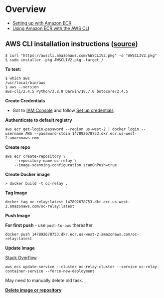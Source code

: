 
# Overview
* [Setting up with Amazon ECR](https://docs.aws.amazon.com/AmazonECR/latest/userguide/get-set-up-for-amazon-ecr.html)
* [Using Amazon ECR with the AWS CLI](https://docs.aws.amazon.com/AmazonECR/latest/userguide/getting-started-cli.html)


## AWS CLI installation instructions ([source](https://docs.aws.amazon.com/cli/latest/userguide/getting-started-install.html))

```
$ curl "https://awscli.amazonaws.com/AWSCLIV2.pkg" -o "AWSCLIV2.pkg"
$ sudo installer -pkg AWSCLIV2.pkg -target /
```

**To test:**

```
$ which aws
/usr/local/bin/aws
$ aws --version
aws-cli/2.4.5 Python/3.8.8 Darwin/18.7.0 botocore/2.4.5
```

**Create Credentials**
* Got to [IAM Console](https://us-east-1.console.aws.amazon.com/iamv2/home#/home) and follow [Set up credentials](https://docs.aws.amazon.com/cli/latest/userguide/cli-configure-quickstart.html)

**Authenticate to default registry**

```
aws ecr get-login-password --region us-west-2 | docker login --username AWS --password-stdin 147892678753.dkr.ecr.us-west-2.amazonaws.com
```

**Create repo**
```
aws ecr create-repository \
    --repository-name oc-relay \
    --image-scanning-configuration scanOnPush=true
```

**Create Docker image**
```
> docker build -t oc-relay .
```

**Tag Image**
```
docker tag oc-relay:latest 147892678753.dkr.ecr.us-west-2.amazonaws.com/oc-relay:latest
```

**Push Image**

**For first push** - use ``push-to-aws`` thereafter. 
```
docker push 147892678753.dkr.ecr.us-west-2.amazonaws.com/oc-relay:latest
```

**Update Image**

[Stack Overflow](https://stackoverflow.com/questions/48099941/how-to-update-container-image-in-aws-fargate)
 
```
aws ecs update-service --cluster oc-relay-cluster --service oc-relay-container-service --force-new-deployment
```

May need to manually delete old task. 

**[Delete image or repository](https://docs.aws.amazon.com/AmazonECR/latest/userguide/getting-started-cli.html)**
